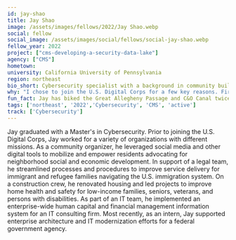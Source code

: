 ```yaml
---
id: jay-shao
title: Jay Shao
image: /assets/images/fellows/2022/Jay Shao.webp
social: fellow
social_image: /assets/images/social/fellows/social-jay-shao.webp
fellow_year: 2022
project: ["cms-developing-a-security-data-lake"]
agency: ["CMS"]
hometown: 
university: California University of Pennsylvania
region: northeast
bio_short: Cybersecurity specialist with a background in community building and support
why: "I chose to join the U.S. Digital Corps for a few key reasons. First, the program offers a chance to apply my skills and experiences to engaging, meaningful, and challenging work at the intersection of people, technology, and the public interest. Second, the program intentionally assembles a diverse cohort of fellows with various professional backgrounds and life experiences, united by a passion for civic tech. Third, the program strategically invests in the professional development and personal growth of its fellows. Ultimately, the U.S. Digital Corps presents a unique opportunity to support the U.S. Government, serve the American people, and protect our way of life."
fun_fact: Jay has biked the Great Allegheny Passage and C&O Canal twice—that's 300+ miles from Pittsburgh, PA to Washington, D.C. At the time of writing, Jay is currently in the middle of completing his third trip.
tags: ['northeast', '2022','Cybersecurity', 'CMS', 'active']
track: ['Cybersecurity']
---
```


Jay graduated with a Master's in Cybersecurity. Prior to joining the U.S. Digital Corps, Jay worked for a variety of organizations with different missions. As a community organizer, he leveraged social media and other digital tools to mobilize and empower residents advocating for neighborhood social and economic development. In support of a legal team, he streamlined processes and procedures to improve service delivery for immigrant and refugee families navigating the U.S. immigration system. On a construction crew, he renovated housing and led projects to improve home health and safety for low-income families, seniors, veterans, and persons with disabilities. As part of an IT team, he implemented an enterprise-wide human capital and financial management information system for an IT consulting firm. Most recently, as an intern, Jay supported enterprise architecture and IT modernization efforts for a federal government agency.
